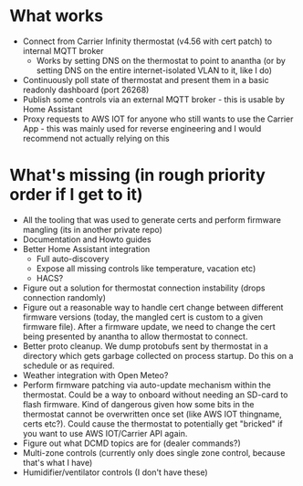 What works
==========
- Connect from Carrier Infinity thermostat (v4.56 with cert patch) to internal MQTT broker
  - Works by setting DNS on the thermostat to point to anantha (or by setting DNS on the entire internet-isolated VLAN to it, like I do)
- Continuously poll state of thermostat and present them in a basic readonly dashboard (port 26268)
- Publish some controls via an external MQTT broker - this is usable by Home Assistant
- Proxy requests to AWS IOT for anyone who still wants to use the Carrier App - this was mainly used for reverse engineering and I would recommend not actually relying on this

What's missing (in rough priority order if I get to it)
=======================================================
- All the tooling that was used to generate certs and perform firmware mangling (its in another private repo)
- Documentation and Howto guides
- Better Home Assistant integration
  - Full auto-discovery
  - Expose all missing controls like temperature, vacation etc)
  - HACS?
- Figure out a solution for thermostat connection instability (drops connection randomly)
- Figure out a reasonable way to handle cert change between different firmware versions (today, the mangled cert is custom to a given firmware file).
  After a firmware update, we need to change the cert being presented by anantha to allow thermostat to connect.
- Better proto cleanup. We dump protobufs sent by thermostat in a directory which gets garbage collected on process startup.
  Do this on a schedule or as required.
- Weather integration with Open Meteo?
- Perform firmware patching via auto-update mechanism within the thermostat. Could be a way to onboard without needing an SD-card to flash firmware.
  Kind of dangerous given how some bits in the thermostat cannot be overwritten once set (like AWS IOT thingname, certs etc?). Could cause
  the thermostat to potentially get "bricked" if you want to use AWS IOT/Carrier API again.
- Figure out what DCMD topics are for (dealer commands?)
- Multi-zone controls (currently only does single zone control, because that's what I have)
- Humidifier/ventilator controls (I don't have these)
